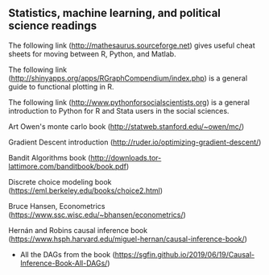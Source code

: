 ## Statistics, machine learning, and political science readings

The following link (<http://mathesaurus.sourceforge.net>) gives useful cheat sheets for moving between R, Python, and Matlab.

The following link (<http://shinyapps.org/apps/RGraphCompendium/index.php>) is a general guide to functional plotting in R.

The following link (<http://www.pythonforsocialscientists.org>) is a general introduction to Python for R and Stata users in the social sciences.

Art Owen's monte carlo book (<http://statweb.stanford.edu/~owen/mc/>)

Gradient Descent introduction (<http://ruder.io/optimizing-gradient-descent/>)

Bandit Algorithms book (<http://downloads.tor-lattimore.com/banditbook/book.pdf>)

Discrete choice modeling book (<https://eml.berkeley.edu/books/choice2.html>)

Bruce Hansen, Econometrics (<https://www.ssc.wisc.edu/~bhansen/econometrics/>)

Hernán and Robins causal inference book (<https://www.hsph.harvard.edu/miguel-hernan/causal-inference-book/>)
  - All the DAGs from the book (https://sgfin.github.io/2019/06/19/Causal-Inference-Book-All-DAGs/)
